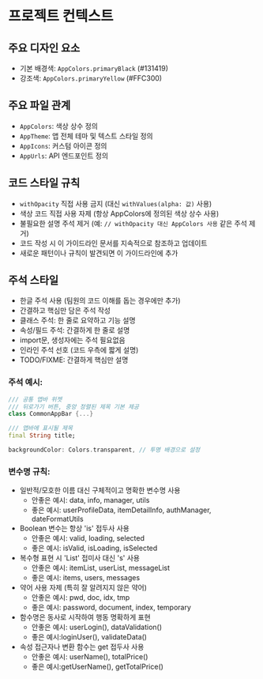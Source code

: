 # 프로젝트 컨텍스트

## 주요 디자인 요소
- 기본 배경색: `AppColors.primaryBlack` (#131419)
- 강조색: `AppColors.primaryYellow` (#FFC300)

## 주요 파일 관계
- `AppColors`: 색상 상수 정의
- `AppTheme`: 앱 전체 테마 및 텍스트 스타일 정의
- `AppIcons`: 커스텀 아이콘 정의
- `AppUrls`: API 엔드포인트 정의

## 코드 스타일 규칙
- `withOpacity` 직접 사용 금지 (대신 `withValues(alpha: 값)` 사용)
- 색상 코드 직접 사용 자제 (항상 AppColors에 정의된 색상 상수 사용)
- 불필요한 설명 주석 제거 (예: `// withOpacity 대신 AppColors 사용` 같은 주석 제거)
- 코드 작성 시 이 가이드라인 문서를 지속적으로 참조하고 업데이트
- 새로운 패턴이나 규칙이 발견되면 이 가이드라인에 추가

## 주석 스타일
- 한글 주석 사용 (팀원의 코드 이해를 돕는 경우에만 추가)
- 간결하고 핵심만 담은 주석 작성
- 클래스 주석: 한 줄로 요약하고 기능 설명
- 속성/필드 주석: 간결하게 한 줄로 설명
- import문, 생성자에는 주석 필요없음
- 인라인 주석 선호 (코드 우측에 짧게 설명)
- TODO/FIXME: 간결하게 핵심만 설명

### 주석 예시:
```dart
/// 공통 앱바 위젯
/// 뒤로가기 버튼, 중앙 정렬된 제목 기본 제공
class CommonAppBar {...}

/// 앱바에 표시될 제목
final String title;

backgroundColor: Colors.transparent, // 투명 배경으로 설정
```

### 변수명 규칙:
- 일반적/모호한 이름 대신 구체적이고 명확한 변수명 사용
    - 안좋은 예시: data, info, manager, utils
    - 좋은 예시: userProfileData, itemDetailInfo, authManager, dateFormatUtils
- Boolean 변수는 항상 'is' 접두사 사용
    - 안좋은 예시: valid, loading, selected
    - 좋은 예시: isValid, isLoading, isSelected
- 복수형 표현 시 'List' 접미사 대신 's' 사용
    - 안좋은 예시: itemList, userList, messageList
    - 좋은 예시: items, users, messages
- 약어 사용 자제 (특히 잘 알려지지 않은 약어)
    - 안좋은 예시: pwd, doc, idx, tmp
    - 좋은 예시: password, document, index, temporary
- 함수명은 동사로 시작하여 행동 명확하게 표현
    - 안좋은 예시: userLogin(), dataValidation()
    - 좋은 예시:loginUser(), validateData()
- 속성 접근자나 변환 함수는 get 접두사 사용
    - 안좋은 예시: userName(), totalPrice()
    - 좋은 예시:getUserName(), getTotalPrice()